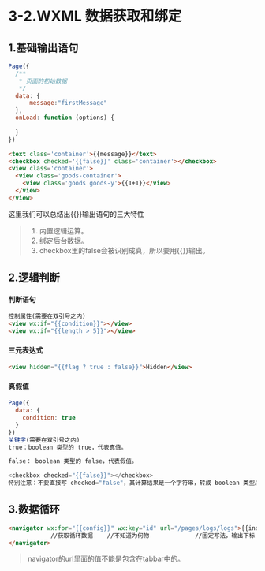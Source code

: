 # 3-2.WXML 数据获取和绑定

## 1.基础输出语句

```js
Page({
  /**
   * 页面的初始数据
   */
  data: {
      message:"firstMessage"
  },
  onLoad: function (options) {
      
  }	
})
```

```HTML
<text class='container'>{{message}}</text>
<checkbox checked='{{false}}' class='container'></checkbox>
<view class='container'>
  <view class='goods-container'>
    <view class='goods goods-y'>{{1+1}}</view>
  </view>
</view>
```

这里我们可以总结出{{}}输出语句的三大特性

> 1. 内置逻辑运算。
> 2. 绑定后台数据。
> 3. checkbox里的false会被识别成真，所以要用{{}}输出。

## 2.逻辑判断

#### 判断语句

```html
控制属性(需要在双引号之内)
<view wx:if="{{condition}}"></view>
<view wx:if="{{length > 5}}"></view>
```

#### 三元表达式

```html
<view hidden="{{flag ? true : false}}">Hidden</view>
```

#### 真假值

```js
Page({
  data: {
    condition: true
  }
})
关键字(需要在双引号之内)
true：boolean 类型的 true，代表真值。

false： boolean 类型的 false，代表假值。

<checkbox checked="{{false}}"></checkbox>
特别注意：不要直接写 checked="false"，其计算结果是一个字符串，转成 boolean 类型后代表真值。
```

## 3.数据循环

```html
<navigator wx:for="{{config}}" wx:key="id" url="/pages/logs/logs">{{index}}:{{item.name}}
			//获取循环数据	//不知道为何物	         //固定写法，输出下标 //输出数组里json格式数据的值
</navigator>
```

> navigator的url里面的值不能是包含在tabbar中的。
